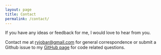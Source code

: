 ```yaml
---
layout: page
title: Contact
permalink: /contact/
---
```


If you have any ideas or feedback for me, I would love to hear from you.

Contact me at [ryjobar@gmail.com](ryjobar@gmail.com) for general correspondence or submit a Github issue to my [GitHub page](https://github.com/ryanbarna) for code related questions.